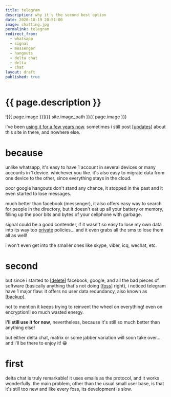 ```yaml
---
title: telegram
description: why it's the second best option
date: 2020-10-19 20:51:00
image: chatting.jpg
permalink: telegram
redirect_from:
  - whatsapp
  - signal
  - messenger
  - hangouts
  - delta chat
  - delta
  - chat
layout: draft
published: true
---
```


# {{ page.description }}

![{{ page.image }}]({{ site.image_path }}{{ page.image }})

i've been [using it for a few years now](https://t.me/cregox_tv). sometimes i still post [[updates](/updates)] about this site in there, and nowhere else.

# because

unlike whatsapp, it's easy to have 1 account in several devices or many accounts in 1 device. whichever you like. it's also easy to migrate data from one device to the other, since everything stays in the cloud.

poor google hangouts don't stand any chance, it stopped in the past and it even started to lose messages.

much better than facebook (messenger), it also offers easy way to search for people in the directory, but it doesn't eat up all your battery or memory, filling up the poor bits and bytes of your cellphone with garbage.

signal could be a good contender, if it wasn't so easy to lose my own data into its way too [private](/privacy) policies... and it even grabs all the sms to lose them all as well!

i won't even get into the smaller ones like skype, viber, icq, wechat, etc.

# second

but since i started to [[delete](/delete)] facebook, google, and all the bad pieces of software (basically anything that's not doing [[foss](/foss)] right), i noticed telegram have 1 major flaw: it offers no user data redundancy, also known as [[backup](/backup)].

not to mention it keeps trying to reinvent the wheel on everything! even on encryption!! so much wasted energy.

**i'll still use it for now**, nevertheless, because it's still so much better than anything else!

but either delta chat, matrix or some jabber variation will soon take over... and i'll be there to enjoy it! 😁

# first

delta chat is truly remarkable! it uses emails as the protocol, and it works wonderfully. the main problem, other than the usual small user base, is that it's still too new and like every foss, its development is slow.
